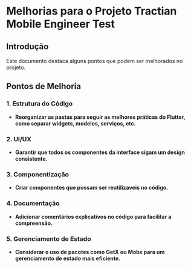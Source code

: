 # Melhorias para o Projeto Tractian Mobile Engineer Test

## Introdução

Este documento destaca alguns pontos que podem ser melhorados no projeto.

## Pontos de Melhoria

### 1. Estrutura do Código

- **Reorganizar as pastas para seguir as melhores práticas do Flutter, como separar widgets, modelos, serviços, etc.**

### 2. UI/UX

- **Garantir que todos os componentes da interface sigam um design consistente.**

### 3. Componentização

- **Criar componentes que possam ser reutilizaveis no código.**

### 4. Documentação

- **Adicionar comentários explicativos no código para facilitar a compreensão.**

### 5. Gerenciamento de Estado

- **Considerar o uso de pacotes como GetX ou Mobx para um gerenciamento de estado mais eficiente.**
